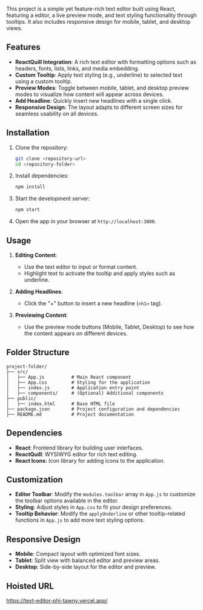 This project is a simple yet feature-rich text editor built using React, featuring a editor, a live preview mode, and text styling functionality through tooltips. It also includes responsive design for mobile, tablet, and desktop views.

## Features

- **ReactQuill Integration**: A rich text editor with formatting options such as headers, fonts, lists, links, and media embedding.
- **Custom Tooltip**: Apply text styling (e.g., underline) to selected text using a custom tooltip.
- **Preview Modes**: Toggle between mobile, tablet, and desktop preview modes to visualize how content will appear across devices.
- **Add Headline**: Quickly insert new headlines with a single click.
- **Responsive Design**: The layout adapts to different screen sizes for seamless usability on all devices.

## Installation

1. Clone the repository:
   ```bash
   git clone <repository-url>
   cd <repository-folder>
   ```

2. Install dependencies:
   ```bash
   npm install
   ```

3. Start the development server:
   ```bash
   npm start
   ```

4. Open the app in your browser at `http://localhost:3000`.

## Usage

1. **Editing Content**:
   - Use the text editor to input or format content.
   - Highlight text to activate the tooltip and apply styles such as underline.

2. **Adding Headlines**:
   - Click the "+" button to insert a new headline (`<h1>` tag).

3. **Previewing Content**:
   - Use the preview mode buttons (Mobile, Tablet, Desktop) to see how the content appears on different devices.

## Folder Structure

```
project-folder/
├── src/
│   ├── App.js          # Main React component
│   ├── App.css         # Styling for the application
│   ├── index.js        # Application entry point
│   ├── components/     # (Optional) Additional components
├── public/
│   ├── index.html      # Base HTML file
├── package.json        # Project configuration and dependencies
├── README.md           # Project documentation
```

## Dependencies

- **React**: Frontend library for building user interfaces.
- **ReactQuill**: WYSIWYG editor for rich text editing.
- **React Icons**: Icon library for adding icons to the application.

## Customization

- **Editor Toolbar**: Modify the `modules.toolbar` array in `App.js` to customize the toolbar options available in the editor.
- **Styling**: Adjust styles in `App.css` to fit your design preferences.
- **Tooltip Behavior**: Modify the `applyUnderline` or other tooltip-related functions in `App.js` to add more text styling options.


## Responsive Design

- **Mobile**: Compact layout with optimized font sizes.
- **Tablet**: Split view with balanced editor and preview areas.
- **Desktop**: Side-by-side layout for the editor and preview.

## Hoisted URL
https://text-editor-phi-tawny.vercel.app/
